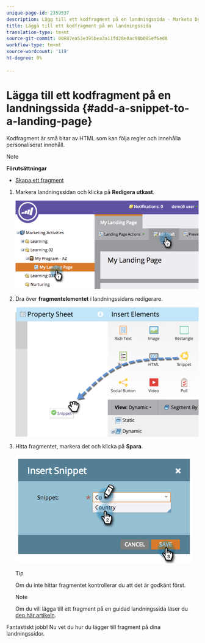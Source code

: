 ```yaml
---
unique-page-id: 2359537
description: Lägg till ett kodfragment på en landningssida - Marketo Docs - Produktdokumentation
title: Lägga till ett kodfragment på en landningssida
translation-type: tm+mt
source-git-commit: 00887ea53e395bea3a11fd28e0ac98b085ef6ed8
workflow-type: tm+mt
source-wordcount: '119'
ht-degree: 0%

---
```



# Lägga till ett kodfragment på en landningssida {#add-a-snippet-to-a-landing-page}

Kodfragment är små bitar av HTML som kan följa regler och innehålla personaliserat innehåll.

>[!NOTE]
>
>**Förutsättningar**
>
>* [Skapa ett fragment](../../../../product-docs/personalization/segmentation-and-snippets/snippets/create-a-snippet.md)

>



1. Markera landningssidan och klicka på **Redigera utkast**.

   ![](assets/image2014-9-16-15-3a4-3a28.png)

1. Dra över **fragmentelementet** i landningssidans redigerare.

   ![](assets/image2015-5-21-12-3a46-3a34.png)

1. Hitta fragmentet, markera det och klicka på **Spara**.

   ![](assets/image2014-9-16-15-3a4-3a14.png)

   >[!TIP]
   >
   >Om du inte hittar fragmentet kontrollerar du att det är godkänt först.

   >[!NOTE]
   >
   >Om du vill lägga till ett fragment på en guidad landningssida läser du [den här artikeln](https://docs.marketo.com/display/public/DOCS/Create+a+Guided+Landing+Page+Template).

Fantastiskt jobb! Nu vet du hur du lägger till fragment på dina landningssidor.
